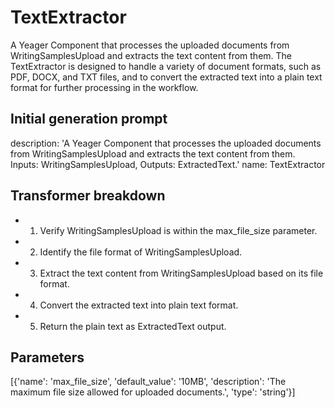 
# TextExtractor

A Yeager Component that processes the uploaded documents from WritingSamplesUpload and extracts the text content from them. The TextExtractor is designed to handle a variety of document formats, such as PDF, DOCX, and TXT files, and to convert the extracted text into a plain text format for further processing in the workflow.

## Initial generation prompt
description: 'A Yeager Component that processes the uploaded documents from WritingSamplesUpload
  and extracts the text content from them. Inputs: WritingSamplesUpload, Outputs:
  ExtractedText.'
name: TextExtractor


## Transformer breakdown
- 1. Verify WritingSamplesUpload is within the max_file_size parameter.
- 2. Identify the file format of WritingSamplesUpload.
- 3. Extract the text content from WritingSamplesUpload based on its file format.
- 4. Convert the extracted text into plain text format.
- 5. Return the plain text as ExtractedText output.

## Parameters
[{'name': 'max_file_size', 'default_value': '10MB', 'description': 'The maximum file size allowed for uploaded documents.', 'type': 'string'}]

        